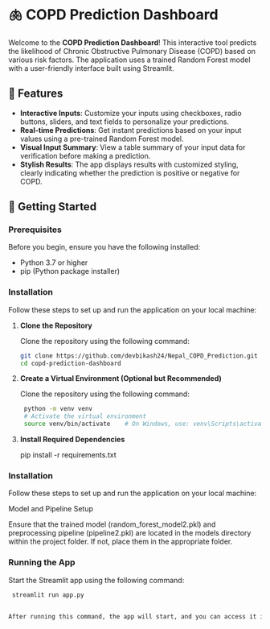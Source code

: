 # 🫁 COPD Prediction Dashboard

Welcome to the **COPD Prediction Dashboard**! This interactive tool predicts the likelihood of Chronic Obstructive Pulmonary Disease (COPD) based on various risk factors. The application uses a trained Random Forest model with a user-friendly interface built using Streamlit.

## 🌟 Features

- **Interactive Inputs**: Customize your inputs using checkboxes, radio buttons, sliders, and text fields to personalize your predictions.
- **Real-time Predictions**: Get instant predictions based on your input values using a pre-trained Random Forest model.
- **Visual Input Summary**: View a table summary of your input data for verification before making a prediction.
- **Stylish Results**: The app displays results with customized styling, clearly indicating whether the prediction is positive or negative for COPD.

## 🚀 Getting Started

### Prerequisites

Before you begin, ensure you have the following installed:

- Python 3.7 or higher
- pip (Python package installer)

### Installation

Follow these steps to set up and run the application on your local machine:

1. **Clone the Repository**

   Clone the repository using the following command:

   ```bash
   git clone https://github.com/devbikash24/Nepal_COPD_Prediction.git
   cd copd-prediction-dashboard
   
2. **Create a Virtual Environment (Optional but Recommended)**

   Clone the repository using the following command:

   ```bash
    python -m venv venv
    # Activate the virtual environment
    source venv/bin/activate    # On Windows, use: venv\Scripts\activate
   
   
3. **Install Required Dependencies**

   pip install -r requirements.txt
   
   
### Installation

Follow these steps to set up and run the application on your local machine:

Model and Pipeline Setup

Ensure that the trained model (random_forest_model2.pkl) and preprocessing pipeline (pipeline2.pkl) are located in the models directory within the project folder. If not, place them in the appropriate folder.


### Running the App
Start the Streamlit app using the following command:

   ```bash
    streamlit run app.py


After running this command, the app will start, and you can access it in your browser     at http://localhost:8501.



 
